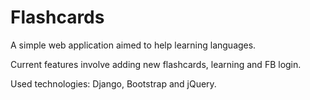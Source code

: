 # Flashcards
A simple web application aimed to help learning languages.

Current features involve adding new flashcards, learning and FB login.

Used technologies: Django, Bootstrap and jQuery.
